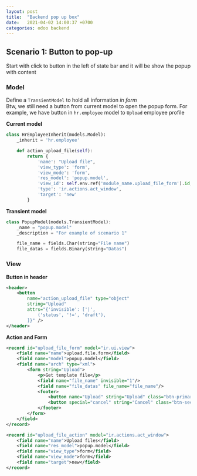 ```yaml
---
layout: post
title:  "Backend pop up box"
date:   2021-04-02 14:00:37 +0700
categories: odoo backend
---
```


## Scenario 1: Button to pop-up
Start with click to button in the left of state bar and it will be show the popup with content

### **Model**  
Define a `TransientModel` to hold all information *in form*  
Btw, we still need a button from current model to open the popup form. For example, we have button in `hr.employee` model to `Upload` employee profile  

**Current model**
```python
class HrEmployeeInherit(models.Model):
    _inherit = 'hr.employee'

    def action_upload_file(self):
        return {
			'name': "Upload file",
			'view_type': 'form',
			'view_mode': 'form',
			'res_model': 'popup.model',
			'view_id': self.env.ref('module_name.upload_file_form').id,
			'type': 'ir.actions.act_window',
			'target': 'new'
		}
```
**Transient model**
```python
class PopupModel(models.TransientModel):
    _name = "popup.model"
    _description = "For example of scenario 1"

    file_name = fields.Char(string="File name")
    file_datas = fields.Binary(string="Datas")
```

### **View**  
**Button in header**
```xml
<header>
    <button 
        name="action_upload_file" type="object" 
        string="Upload" 
        attrs="{'invisible': ['|', 
            ('status', '!=', 'draft'),
        ]}" />
</header>
```

**Action and Form**
```xml
<record id="upload_file_form" model="ir.ui.view">
    <field name="name">upload.file.form</field>
    <field name="model">popup.model</field>
    <field name="arch" type="xml">
        <form string="Upload">
            <p>Get template file</p>
            <field name="file_name" invisible="1"/>
            <field name="file_datas" file_name="file_name"/>
            <footer>
                <button name="Upload" string="Upload" class="btn-primary"/>
                <button special="cancel" string="Cancel" class="btn-secondary"/>
            </footer>
        </form>
    </field>
</record>

<record id="upload_file_action" model="ir.actions.act_window">
    <field name="name">Upload files</field>
    <field name="res_model">popup.model</field>
    <field name="view_type">form</field>
    <field name="view_mode">form</field>
    <field name="target">new</field>
</record>
```